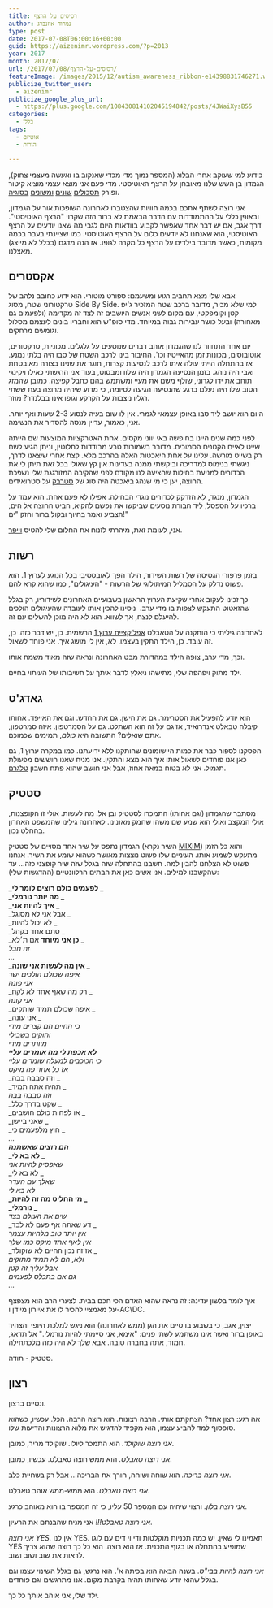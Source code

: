 ```yaml
---
title: רסיסים על הרצף
author: נמרוד איזנברג
type: post
date: 2017-07-08T06:00:16+00:00
guid: https://aizenimr.wordpress.com/?p=2013
year: 2017
month: 2017/07
url: /2017/07/08/רסיסים-על-הרצף/
featureImage: /images/2015/12/autism_awareness_ribbon-e14398831746271.webp
publicize_twitter_user:
  - aizenimr
publicize_google_plus_url:
  - https://plus.google.com/108430814102045194842/posts/4JWaiXysB55
categories:
  - כללי
tags:
  - אוטיזם
  - הורות

---
```

כידוע למי שעוקב אחרי הבלוג (המספר נמוך מדי מכדי שאנקוב בו ואעשה מעצמי צחוק), הגמדון בן השש שלנו מאובחן על הרצף האוטיסטי. מדי פעם אני מוצא עצמי מוציא קיטור ופורק [תסכולים](/2015/08/15/%d7%aa%d7%95%d7%9d-%d7%a1%d7%99%d7%a4%d7%95%d7%a8-2/) [שונים](/2015/08/20/%d7%9e%d7%99%d7%9c%d7%95%d7%9f-%d7%94%d7%a1%d7%a4%d7%a7%d7%98%d7%a8%d7%95%d7%9d-%d7%94%d7%92%d7%93%d7%95%d7%9c/) [ומשונים](/2015/09/25/%d7%9e%d7%94-%d7%92%d7%95%d7%a8%d7%9d-%d7%9c%d7%96%d7%94/) [בסוגיה](/2016/10/11/%d7%99%d7%a9%d7%a8%d7%90-%d7%a1%d7%a4%d7%a7%d7%98%d7%a8%d7%95%d7%9d/).

אני רוצה לשתף אתכם בכמה חוויות שהצטברו לאחרונה השופכות אור על הגמדון, ובאופן כללי על ההתמודדות עם הדבר הבאמת לא ברור הזה שקרוי "הרצף האוטיסטי". דרך אגב, אם יש דבר אחד שאפשר לקבוע בוודאות היום לגבי מה שאנו יודעים על הרצף האוטיסטי, הוא שאנחנו לא יודעים כלום על הרצף האוטיסטי. כמו שציינתי בעבר בכמה מקומות, כאשר מדובר בילדים על הרצף כל מקרה לגופו. אז הנה מדגם (בכלל לא מייצג) מאצלנו.
## אקסטרים
אבא שלי מצא תחביב רגוע ומשעמם: ספורט מוטורי. הוא ידוע כחובב נלהב של טרקטורוני שטח, מסוג Side By Side. למי שלא מכיר, מדובר ברכב שטח המזכיר ג'יפ קטן וקומפקטי, עם מקום לשני אנשים היושבים זה לצד זה מקדימה (ולפעמים גם מאחורה) ובעל כושר עבירות גבוה במיוחד. מדי סופ"ש הוא וחבריו בונים לעצמם מסלול וגומעים מרחקים.

יום אחד התחוור לנו שהגמדון אוהב דברים שנוסעים על גלגלים. מכוניות, טרקטורים, אוטובוסים, מכונות זמן מהאייטיז וכו'. החיבור בינו לרכב השטח של סבו היה בלתי נמנע. אז בהתחלה הייתי עולה איתו לרכב לנסיעות קצרות, חוגר את שנינו בצורה מאובטחת ואבי היה נוהג. בזמן הנסיעה הגמדון היה שלוו ומבסוט, בעוד אני הרגשתי כאילו ויקינגי תוחב את ידו לגרוני, שולף משם את מעיי ומשתמש בהם כחבל קפיצה. כמובן שהמזג הטוב שלו היה נעלם ברגע שהנסיעה הגיעה לסיומה, כי מדוע שיהיה מרוצה בעת ששתי רגליו ניצבות על הקרקע וגופו אינו בבלנדר? מוזר.

היום הוא יושב ליד סבו באופן עצמאי לגמרי. אין לו שום בעיה לנסוע 2-3 שעות ואף יותר. אני, כאמור, עדיין מנסה להסדיר את הנשימה.

לפני כמה שנים היינו בחופשה באי יווני מקסים. אחת האטרקציות המוצעות שם הייתה שייט לאיים הקטנים הסמוכים. מדובר בשמורות טבע מבודדות לחלוטין, וניתן הגיע לשם רק בשייט מורשה. עלינו על אחת היאכטות האלה בהרכב מלא. קצת אחרי שיצאנו לדרך, ניגשתי בנימוס למדריכה וביקשתי ממנה בעדינות אין קץ שאולי בכל זאת תיתן לי את הכדורים למניעת בחילות שהציעה לנו מקודם לפני שהקיבה המזורגגת שלי נשפכת החוצה, יען כי מי שנהג ביאכטה היה סוג של [סטרבק](https://en.wikipedia.org/wiki/Kara_Thrace) על סטרואידים.

הגמדון, מנגד, לא הזדקק לכדורים נוגדי הבחילה. אפילו לא פעם אחת. הוא עמד על ברכיו על הספסל, ליד חבורת נוסעים שביקשו את נפשם להקיא, הביט החוצה אל הים, הצביע ואמר בחיוך ובקול ברור וחזק "ים!"

אני, לעומת זאת, מיהרתי לזנוח את החלום שלי להטיס [וייפר](https://en.wikipedia.org/wiki/Colonial_Viper).
## רשות
בזמן פרפורי הגסיסה של רשות השידור, הילד הפך לאובססיבי בכל הנוגע לערוץ 1. הוא פשוט נדלק על הסמליל המיתולוגי של הרשות - "העיגולים", כמו שהוא קרא להם.

כך זכינו לעקוב אחרי שקיעת הערוץ הראשון בשבועיים האחרונים לשידוריו, רק בגלל שהזאטוט התעקש לצפות בו מדי ערב.  ניסינו להכין אותו לעובדה שהעיגולים הולכים להיעלם לנצח, אך לשווא. הוא לא היה מוכן להשלים עם זה.

לאחרונה גיליתי כי הותקנה על הטאבלט [אפליקציית ערוץ 1](https://play.google.com/store/apps/details?id=com.applicaster.il.ch1) הרשמית. כן, יש דבר כזה. כן, זה עובד. כן, הילד התקין בעצמו. לא, אין לי מושג איך. אני פוחד לשאול.

וכך, מדי ערב, צופה הילד במהדורת מבט האחרונה ונראה שזה מאוד משמח אותו.

ילד מתוק ויפהפה שלי, מתישהו ניאלץ לדבר איתך על חשיבותו של העיתוי בחיים.
## גאדג'ט
הוא יודע להפעיל את הסטרימר. גם את הישן. גם את החדש. וגם את האייפד. אחותו קיבלה טבאלט אנדרואיד, אז גם על זה הוא השתלט. גם על הסמרטפון. איזה סמרטפון, אתם שואלים? התשובה היא _כולם_, תמימים שכמוכם.

הפסקנו לספור כבר את כמות היישומונים שהותקנו ללא ידיעתנו. כמו במקרה ערוץ 1, גם כאן אנו פוחדים לשאול אותו איך הוא מצא והתקין. אני מניח שאנו חוששים מפעולת תגמול. אני לא בטוח במאה אחוז, אבל אני חושב שהוא פתח חשבון [טלגרם](https://telegram.org/).
## סטטיק
מסתבר שהגמדון (וגם אחותו) התמכרו לסטטיק ובן אל. מה לעשות. אולי זו הקופצנות, אולי המקצב ואולי הוא שמע שם משהו שחמק מאזנינו. לאחרונה גילינו שהמשפט האחרון בהחלט נכון.

הגמדון נתפס על שיר אחד מסויים של סטטיק (השיר נקרא [MIXIM](https://www.youtube.com/watch?v=8rW_wjvT6FE)) והוא כל הזמן מתעקש לשמוע אותו. העיניים שלו פשוט נוצצות מאושר כשהוא שומע את השיר. אנחנו פשוט לא הצלחנו להבין למה. חשבנו בהתחלה שזה בגלל שזה שיר קופצני כזה... עד שהקשבנו למילים. אני אשים כאן את הבתים הרלוונטיים (ההדגשות שלי):

**_לפעמים כולם רוצים לומר לי _**  
**_מה יותר נורמלי _**  
**_איך להיות אני _**  
_אבל אני לא מסוגל _  
_לא יכול להיות _  
_סתם אחד בקהל _  
_**כן אני מיוחד** אם ת׳לא _  
_זה חבל_  
_..._  
**_אין מה לעשות אני שונה _**  
_איפה שכולם הולכים ישר_  
_אני פונה_  
_רק מה שאף אחד לא לקח _  
_אני קונה_  
_איפה שכולם תמיד שותקים _  
_אני עונה _  
_כי החיים הם קצרים מידי_  
_וחוקים בשבילי_  
_מיותרים מידי_  
**_לא אכפת לי מה אומרים עליי_**  
_כי הכוכבים למעלה שומרים עליי_  
_אז כל אחד פה מיקס_  
_וזה סבבה בבה _  
_תהיה אתה תמיד _  
_וזה סבבה בבה_  
_שקט בדרך כלל _  
_או לפחות כולם חושבים _  
_שאני ביישן _  
_חוץ מלפעמים כי _  
_..._  
**_הם רוצים שאשתנה_**  
**_לא בא לי _**  
_שאפסיק להיות אני_  
_לא בא לי _  
_שאלך עם העדר_  
_לא בא לי_  
**_מי החליט מה זה להיות _**  
**_נורמלי _**  
_שים את העולם בצד_  
_דע שאתה אף פעם לא לבד _  
_אין יותר טוב מלהיות עצמך_  
_אין לאף אחד מיקס כמו שלך_  
_אז זה נכון החיים לא שוקולד _  
_ולא, הם לא תמיד מתוקים_  
_אבל עליך זה קטן_  
_גם אם בתכלס לפעמים_  
_..._

איך לומר בלשון עדינה: זה נראה שהוא האדם הכי חכם בבית. לצערי הרב הוא מצפצף על מאמציי להכיר לו את איירון מיידן ו-AC\DC.

יצוין, אגב, כי בשבוע בו סיים את הגן (ממש לאחרונה) הוא ניגש למלכת היופי והצהיר באופן ברור ואשר אינו משתמע לשתי פנים: "אימא, אני סיימתי להיות נורמלי." אל תדאג, חמוד, אתה בחברה טובה. אבא שלך לא היה כזה מלכתחילה.

סטטיק - תודה.
## רצון
ונסיים ברצון.

אה רגע: רצון אחד? הצחקתם אותי. הרבה רצונות. הוא רוצה הרבה. הכל. עכשיו, כשהוא סופסוף למד להביע עצמו, הוא מקפיד להדגיש את מלוא הרצונות והדיעות שלו.

_אני רוצה שוקולד._ הוא התמכר ליולו. שוקולד מריר, כמובן.

_אני רוצה טאבלט._ הוא ממש רוצה טאבלט. עכשיו, כמובן.

_אני רוצה בריכה._ הוא שוחה ושוחה, חורך את הבריכה... אבל רק בשחיית כלב.

_אני רוצה טאבלט._ הוא ממש-ממש אוהב טאבלט.

_אני רוצה בלון._ ורצוי שיהיה עם המספר 50 עליו, כי זה המספר בו הוא מאוהב כרגע.

_אני רוצה טאבלט!!!_ אני מניח שהבנתם את הרעיון.

_אני רוצה YES._ אין לנו YES. תאמינו לי שאין. יש כמה תכניות מוקלטות ודי וי דים עם לוגו YES שמופיע בהתחלה או בגוף התכנית. אז הוא רוצה. הוא כל כך רוצה שהוא צריך לראות את שוב ושוב ושוב.

_אני רוצה להיות בבי"ס_. בשנה הבאה הוא בכיתה א'. הוא נרגש, גם בגלל השינוי עצמו וגם בגלל שהוא יודע שאחותו תהיה בקרבת מקום. אנו מתרגשים וגם פוחדים.

ילד שלי, אני אוהב אותך כל כך.